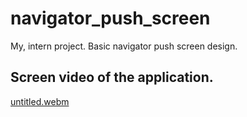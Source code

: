 # navigator_push_screen
My, intern project. Basic navigator push screen design.

## Screen video of the application.

[untitled.webm](https://user-images.githubusercontent.com/72752991/185053088-2227995c-d3b4-422c-bfa4-56d91016f5d4.webm)
